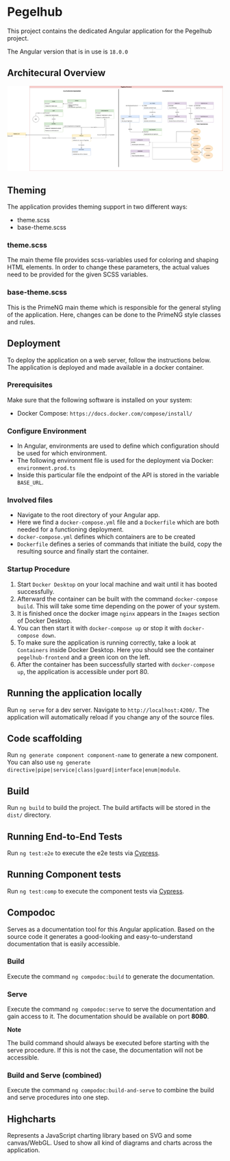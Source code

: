 # Pegelhub

This project contains the dedicated Angular application for the Pegelhub project.

The Angular version that is in use is ``18.0.0``

## Architecural Overview
![Architectural Overview](Pegelhub.png)

## Theming
The application provides theming support in two different ways:
- theme.scss
- base-theme.scss

### theme.scss
The main theme file provides scss-variables used for coloring and shaping HTML elements. In order to change these parameters, the actual values need to be provided for the given SCSS variables.

### base-theme.scss
This is the PrimeNG main theme which is responsible for the general styling of the application. Here, changes can be done to the PrimeNG style classes and rules.

## Deployment
To deploy the application on a web server, follow the instructions below. The application is deployed and made available in a docker container.

### Prerequisites
Make sure that the following software is installed on your system:
- Docker Compose: `https://docs.docker.com/compose/install/`

### Configure Environment
- In Angular, environments are used to define which configuration should be used for which environment.
- The following environment file is used for the deployment via Docker: `environment.prod.ts`
- Inside this particular file the endpoint of the API is stored in the variable `BASE_URL`.

### Involved files
- Navigate to the root directory of your Angular app.
- Here we find a `docker-compose.yml` file and a `Dockerfile` which are both needed for a functioning deployment.
- `docker-compose.yml` defines which containers are to be created
- `Dockerfile` defines a series of commands that initiate the build, copy the resulting source and finally start the container.

### Startup Procedure
1. Start `Docker Desktop` on your local machine and wait until it has booted successfully.
2. Afterward the container can be built with the command `docker-compose build`. This will take some time depending on the power of your system.
3. It is finished once the docker image `nginx` appears in the `Images` section of Docker Desktop.
4. You can then start it with `docker-compose up` or stop it with `docker-compose down`.
5. To make sure the application is running correctly, take a look at `Containers` inside Docker Desktop. Here you should see the container `pegelhub-frontend` and a green icon on the left.
6. After the container has been successfully started with `docker-compose up`, the application is accessible under port 80.

## Running the application locally

Run `ng serve` for a dev server. Navigate to `http://localhost:4200/`. The application will automatically reload if you change any of the source files.

## Code scaffolding

Run `ng generate component component-name` to generate a new component. You can also use `ng generate directive|pipe|service|class|guard|interface|enum|module`.

## Build

Run `ng build` to build the project. The build artifacts will be stored in the `dist/` directory.

## Running End-to-End Tests

Run `ng test:e2e` to execute the e2e tests via [Cypress](https://www.cypress.io/).

## Running Component tests

Run `ng test:comp` to execute the component tests via [Cypress](https://www.cypress.io/).

## Compodoc

Serves as a documentation tool for this Angular application.
Based on the source code it generates a good-looking and easy-to-understand documentation that is easily accessible.

### Build

Execute the command `ng compodoc:build` to generate the documentation.

### Serve

Execute the command `ng compodoc:serve` to serve the documentation and gain access to it.
The documentation should be available on port **8080**.

**Note**

The build command should always be executed before starting with the serve procedure.
If this is not the case, the documentation will not be accessible.

### Build and Serve (combined)

Execute the command `ng compodoc:build-and-serve` to combine the build and serve procedures into one step.

## Highcharts

Represents a JavaScript charting library based on SVG and some canvas/WebGL.
Used to show all kind of diagrams and charts across the application.
